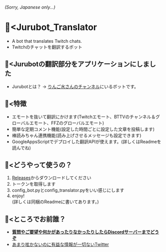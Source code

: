 _(Sorry, Japanese only...)_  
# 🐻<Jurubot_Translator
- A bot that translates Twitch chats.  
- Twitchのチャットを翻訳するボット  
  
## 🐻<Jurubotの翻訳部分をアプリケーションにしました  
- Jurubotとは？ → [りんご水さんのチャンネル](https://www.twitch.tv/hanaringosui)にいるボットです。  
  
## 🐻<特徴  
- エモートを抜いて翻訳にかけます(Twitchエモート、BTTVのチャンネル＆グローバルエモート、FFZのグローバルエモート)
- 簡単な定期コメント機能(設定した時間ごとに設定した文章を投稿します)
- 棒読みちゃん連携機能(読み上げさせるメッセージも設定できます)
- GoogleAppsScriptでデプロイした翻訳APIが使えます。(詳しくはReadmeを読んでね)
  
## 🐻<どうやって使うの？
1. [Releases](https://github.com/Charahiro-tan/Jurubot_Translator/releases)からダウンロードしてください
2. トークンを取得します
3. config_bot.pyとconfig_translator.pyをいい感じにします
4. enjoy!  
(詳しくは同梱のReadmeに書いてあります。)
  
## 🐻<ところでお前誰？
- [__質問やご要望や何かがあったりなかったりしたらDiscordサーバーまでどうぞ__](https://)
- [あまり呟かないのに有益な情報が一切ないTwitter](https://twitter.com/__Charahiro)
